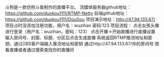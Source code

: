 斗狗是一款仿照斗鱼制作的直播平台。
流媒体服务器github地址：https://github.com/duokou1111/RTMP-Netty
前端github地址：https://github.com/duokou1111/DouGou
项目演示地址：http://47.94.133.67/
项目占时没添加注册功能，用户名：wuzihan 密码:123
项目流程：
点击女孩头像进行登录（用户名：wuzihan，密码：123）
点击开播->开始直播进行直播设置
输入房间号、封面、标题、分区后点击生成直播
系统返回RTMP推流地址和密钥，通过OBS客户端输入推流地址和密钥
通过http://47.94.133.67/你的房间号  观看直播或者通过搜索查找你的直播间
